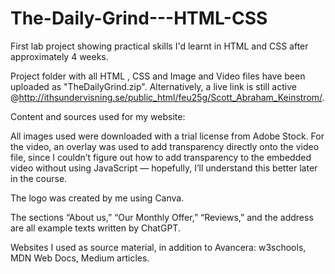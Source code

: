 # The-Daily-Grind---HTML-CSS
First lab project showing practical skills I'd learnt in HTML and CSS after approximately 4 weeks.

Project folder with all HTML , CSS and Image and Video files have been uploaded as "TheDailyGrind.zip". Alternatively, a live link is still active @http://ithsundervisning.se/public_html/feu25g/Scott_Abraham_Keinstrom/.

Content and sources used for my website:

All images used were downloaded with a trial license from Adobe Stock. For the video, an overlay was used to add transparency directly onto the video file, since I couldn’t figure out how to add transparency to the embedded video without using JavaScript — hopefully, I’ll understand this better later in the course.

The logo was created by me using Canva.

The sections “About us,” “Our Monthly Offer,” “Reviews,” and the address are all example texts written by ChatGPT.

Websites I used as source material, in addition to Avancera: w3schools, MDN Web Docs, Medium articles.
